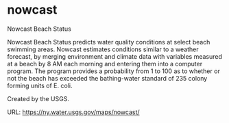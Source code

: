 # nowcast
Nowcast Beach Status

Nowcast Beach Status predicts water quality conditions at select beach swimming areas. Nowcast estimates conditions similar to a weather forecast, by merging environment and climate data with variables measured at a beach by 8 AM each morning and entering them into a computer program. The program provides a probability from 1 to 100 as to whether or not the beach has exceeded the bathing-water standard of 235 colony forming units of E. coli.

Created by the USGS.

URL: https://ny.water.usgs.gov/maps/nowcast/

